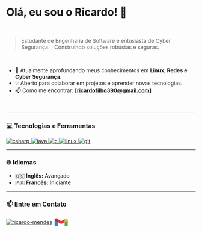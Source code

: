# Olá, eu sou o Ricardo! 👋

<br>

> Estudante de Engenharia de Software e entusiasta de Cyber Segurança. | Construindo soluções robustas e seguras.

<br>

- 🚀 Atualmente aprofundando meus conhecimentos em **Linux, Redes e Cyber Segurança**.
- 💡 Aberto para colaborar em projetos e aprender novas tecnologias.
- 📫 Como me encontrar: **[ricardofilho390@gmail.com]**

<br>

---

### 💻 Tecnologias e Ferramentas

<p align="left">
  <a href="https://learn.microsoft.com/en-us/dotnet/csharp/" target="_blank" rel="noreferrer">
    <img src="https://img.shields.io/badge/C%23-239120?style=for-the-badge&logo=c-sharp&logoColor=white" alt="csharp"/>
  </a>
  <a href="https://www.java.com" target="_blank" rel="noreferrer">
    <img src="https://img.shields.io/badge/Java-ED8B00?style=for-the-badge&logo=openjdk&logoColor=white" alt="java"/>
  </a>
  <a href="https://en.wikipedia.org/wiki/C_(programming_language)" target="_blank" rel="noreferrer">
    <img src="https://img.shields.io/badge/C-00599C?style=for-the-badge&logo=c&logoColor=white" alt="c"/>
  </a>
  <a href="https://www.linux.org/" target="_blank" rel="noreferrer">
    <img src="https://img.shields.io/badge/Linux-FCC624?style=for-the-badge&logo=linux&logoColor=black" alt="linux"/>
  </a>
  <a href="https://git-scm.com/" target="_blank" rel="noreferrer">
    <img src="https://img.shields.io/badge/GIT-E84E31?style=for-the-badge&logo=git&logoColor=white" alt="git"/>
  </a>
</p>

---

### 🌐 Idiomas

- 🇺🇸 **Inglês:** Avançado
- 🇫🇷 **Francês:** Iniciante

---

### 📫 Entre em Contato

<p align="left">
<a href="https://linkedin.com/in/ricardo-mendes-986505294" target="blank"><img align="center" src="https://raw.githubusercontent.com/rahuldkjain/github-profile-readme-generator/master/src/images/icons/Social/linked-in-alt.svg" alt="ricardo-mendes" height="30" width="40" /></a>
<a href="mailto:[SEU-EMAIL@exemplo.com]" target="blank"><img align="center" src="https://raw.githubusercontent.com/rahuldkjain/github-profile-readme-generator/master/src/images/icons/Social/gmail.svg" alt="seu-email" height="30" width="40" /></a>
</p>
